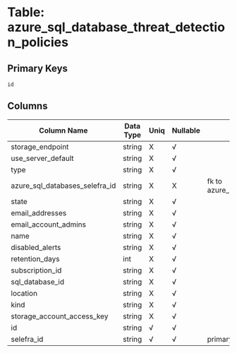 # Table: azure_sql_database_threat_detection_policies

## Primary Keys 

```
id
```


## Columns 

|  Column Name   |  Data Type  | Uniq | Nullable | Description | 
|  ----  | ----  | ----  | ----  | ---- | 
| storage_endpoint | string | X | √ |  | 
| use_server_default | string | X | √ |  | 
| type | string | X | √ |  | 
| azure_sql_databases_selefra_id | string | X | X | fk to azure_sql_databases.selefra_id | 
| state | string | X | √ |  | 
| email_addresses | string | X | √ |  | 
| email_account_admins | string | X | √ |  | 
| name | string | X | √ |  | 
| disabled_alerts | string | X | √ |  | 
| retention_days | int | X | √ |  | 
| subscription_id | string | X | √ |  | 
| sql_database_id | string | X | √ |  | 
| location | string | X | √ |  | 
| kind | string | X | √ |  | 
| storage_account_access_key | string | X | √ |  | 
| id | string | √ | √ |  | 
| selefra_id | string | √ | √ | primary keys value md5 | 


